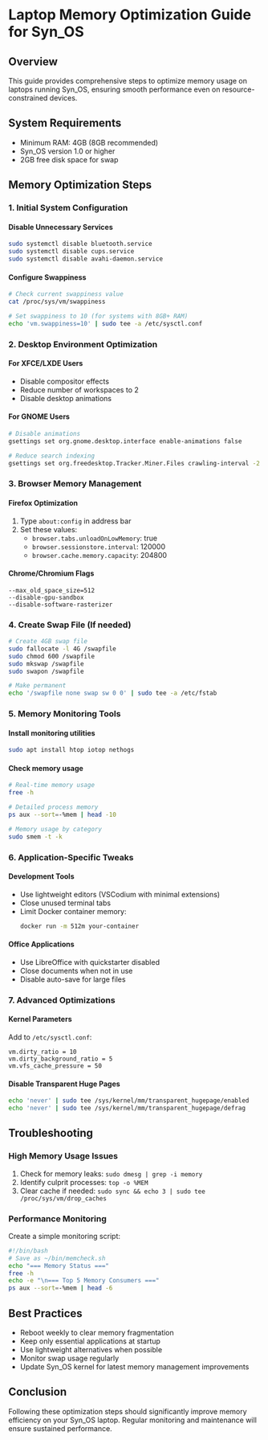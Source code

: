 # Laptop Memory Optimization Guide for Syn_OS

## Overview

This guide provides comprehensive steps to optimize memory usage on laptops running Syn_OS, ensuring smooth performance even on resource-constrained devices.

## System Requirements

- Minimum RAM: 4GB (8GB recommended)
- Syn_OS version 1.0 or higher
- 2GB free disk space for swap

## Memory Optimization Steps

### 1. Initial System Configuration

#### Disable Unnecessary Services

```bash
sudo systemctl disable bluetooth.service
sudo systemctl disable cups.service
sudo systemctl disable avahi-daemon.service
```

#### Configure Swappiness

```bash
# Check current swappiness value
cat /proc/sys/vm/swappiness

# Set swappiness to 10 (for systems with 8GB+ RAM)
echo 'vm.swappiness=10' | sudo tee -a /etc/sysctl.conf
```

### 2. Desktop Environment Optimization

#### For XFCE/LXDE Users

- Disable compositor effects
- Reduce number of workspaces to 2
- Disable desktop animations

#### For GNOME Users

```bash
# Disable animations
gsettings set org.gnome.desktop.interface enable-animations false

# Reduce search indexing
gsettings set org.freedesktop.Tracker.Miner.Files crawling-interval -2
```

### 3. Browser Memory Management

#### Firefox Optimization

1. Type `about:config` in address bar
2. Set these values:
   - `browser.tabs.unloadOnLowMemory`: true
   - `browser.sessionstore.interval`: 120000
   - `browser.cache.memory.capacity`: 204800

#### Chrome/Chromium Flags

```
--max_old_space_size=512
--disable-gpu-sandbox
--disable-software-rasterizer
```

### 4. Create Swap File (If needed)

```bash
# Create 4GB swap file
sudo fallocate -l 4G /swapfile
sudo chmod 600 /swapfile
sudo mkswap /swapfile
sudo swapon /swapfile

# Make permanent
echo '/swapfile none swap sw 0 0' | sudo tee -a /etc/fstab
```

### 5. Memory Monitoring Tools

#### Install monitoring utilities

```bash
sudo apt install htop iotop nethogs
```

#### Check memory usage

```bash
# Real-time memory usage
free -h

# Detailed process memory
ps aux --sort=-%mem | head -10

# Memory usage by category
sudo smem -t -k
```

### 6. Application-Specific Tweaks

#### Development Tools

- Use lightweight editors (VSCodium with minimal extensions)
- Close unused terminal tabs
- Limit Docker container memory:
  ```bash
  docker run -m 512m your-container
  ```

#### Office Applications

- Use LibreOffice with quickstarter disabled
- Close documents when not in use
- Disable auto-save for large files

### 7. Advanced Optimizations

#### Kernel Parameters

Add to `/etc/sysctl.conf`:

```
vm.dirty_ratio = 10
vm.dirty_background_ratio = 5
vm.vfs_cache_pressure = 50
```

#### Disable Transparent Huge Pages

```bash
echo 'never' | sudo tee /sys/kernel/mm/transparent_hugepage/enabled
echo 'never' | sudo tee /sys/kernel/mm/transparent_hugepage/defrag
```

## Troubleshooting

### High Memory Usage Issues

1. Check for memory leaks: `sudo dmesg | grep -i memory`
2. Identify culprit processes: `top -o %MEM`
3. Clear cache if needed: `sudo sync && echo 3 | sudo tee /proc/sys/vm/drop_caches`

### Performance Monitoring

Create a simple monitoring script:

```bash
#!/bin/bash
# Save as ~/bin/memcheck.sh
echo "=== Memory Status ==="
free -h
echo -e "\n=== Top 5 Memory Consumers ==="
ps aux --sort=-%mem | head -6
```

## Best Practices

- Reboot weekly to clear memory fragmentation
- Keep only essential applications at startup
- Use lightweight alternatives when possible
- Monitor swap usage regularly
- Update Syn_OS kernel for latest memory management improvements

## Conclusion

Following these optimization steps should significantly improve memory efficiency on your Syn_OS laptop. Regular monitoring and maintenance will ensure sustained performance.
